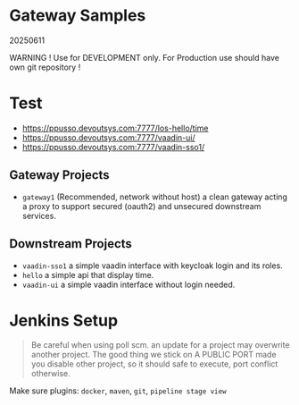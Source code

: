 # Gateway Samples
20250611

WARNING ! Use for DEVELOPMENT only. For Production use should have own git repository !

# Test
- https://ppusso.devoutsys.com:7777/los-hello/time
- https://ppusso.devoutsys.com:7777/vaadin-ui/
- https://ppusso.devoutsys.com:7777/vaadin-sso1/

## Gateway Projects
- `gateway1` (Recommended, network without host) a clean gateway acting a proxy to support secured (oauth2) and unsecured downstream services.

## Downstream Projects
- `vaadin-sso1` a simple vaadin interface with keycloak login and its roles.
- `hello` a simple api that display time.
- `vaadin-ui` a simple vaadin interface without login needed.

# Jenkins Setup
> Be careful when using poll scm. an update for a project may overwrite another project.
> The good thing we stick on A PUBLIC PORT made you disable other project, so it should safe to execute, port conflict otherwise.

Make sure plugins: `docker`, `maven`, `git`, `pipeline stage view`



